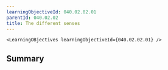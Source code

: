 ```yaml
---
learningObjectiveId: 040.02.02.01
parentId: 040.02.02
title: The different senses
---
```


```tsx eval
<LearningOBjectives learningObjectiveId={040.02.02.01} />
```

## Summary
